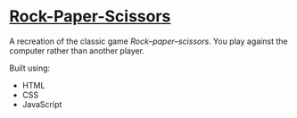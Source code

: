 # [Rock-Paper-Scissors](https://leoreeves.github.io/projects/rock-paper-scissors/)

A recreation of the classic game _Rock–paper–scissors_.
You play against the computer rather than another player.

Built using:

- HTML
- CSS
- JavaScript

